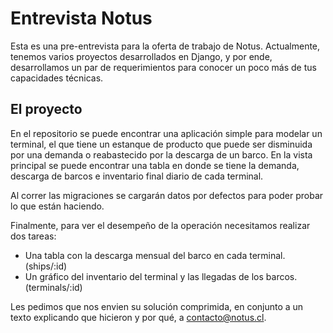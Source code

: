 # Entrevista Notus

Esta es una pre-entrevista para la oferta de trabajo de Notus. Actualmente, tenemos varios proyectos desarrollados en Django, y por ende, desarrollamos un par de requerimientos para conocer un poco más de tus capacidades técnicas.


## El proyecto

En el repositorio se puede encontrar una aplicación simple para modelar un terminal, el que tiene un estanque de producto que puede ser disminuida por una demanda o reabastecido por la descarga de un barco. En la vista principal se puede encontrar una tabla en donde se tiene la demanda, descarga de barcos e inventario final diario de cada terminal.

Al correr las migraciones se cargarán datos por defectos para poder probar lo que están haciendo.

Finalmente, para ver el desempeño de la operación necesitamos realizar dos tareas:

- Una tabla con la descarga mensual del barco en cada terminal. (ships/:id)
- Un gráfico del inventario del terminal y las llegadas de los barcos. (terminals/:id)

Les pedimos que nos envien su solución comprimida, en conjunto a un texto explicando que hicieron y por qué, a [contacto@notus.cl](mailto:contacto@notus.cl).
